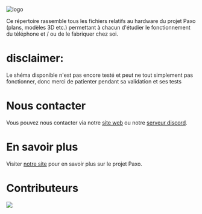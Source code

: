 ![logo](https://github.com/paxo-phone/paxo-electronic/assets/45568523/3084b431-1ca6-4c1e-95bb-b80da2699dba)

Ce répertoire rassemble tous les fichiers relatifs au hardware du projet Paxo (plans, modèles 3D etc.) permettant à chacun d'étudier le fonctionnement du téléphone et / ou de le fabriquer chez soi. 

# disclaimer:
  Le shéma disponible n'est pas encore testé et peut ne tout simplement pas fonctionner, donc merci de patienter pendant sa validation et ses tests


# Nous contacter

Vous pouvez nous contacter via notre [site web](https://www.paxo.fr) ou notre [serveur discord](https://discord.com/invite/MpqbWr3pUG).

# En savoir plus

Visiter [notre site](https://www.paxo.fr) pour en savoir plus sur le projet Paxo.

# Contributeurs 

<a href="https://github.com/paxo-phone/PaxOS-8/graphs/contributors">
  <img src="https://contrib.rocks/image?repo=paxo-phone/paxo-electronic" />
</a>
